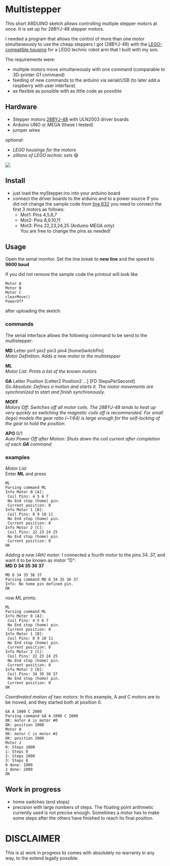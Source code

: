 # Multistepper
This short ARDUINO sketch allows controlling multiple stepper motors at once. It is set up for 28BYJ-48 stepper motors.

I needed a program that allows the control of more than one motor simultaneously to use the cheap steppers I got (28BYJ-48) with the 
[LEGO-compatible housing](http://www.thingiverse.com/thing:1674077) for a LEGO technic robot arm that I built with my son.

The requirements were:
- multiple motors move simultaneously with one command (comparable to 3D-printer *G1* command)
- feeding of new commands to the arduino via serial/USB (to later add a raspberry with user interface)
- as flexible as possible with as little code as possible

## Hardware
- Stepper motors [28BYJ-48](http://www.instructables.com/id/BYJ48-Stepper-Motor/) with ULN2003 driver boards
- Arduino UNO or MEGA (these I tested)
- jumper wires  

*optional*:
- *LEGO housings for the motors*
- *zillions of LEGO technic sets* :smile:

![](http://thingiverse-production-new.s3.amazonaws.com/renders/6f/bd/12/a7/9d/919c3f3f0250b8619e0a46c3170cb232_preview_featured.JPG)

## Install
- just load the myStepper.ino into your arduino board
- connect the driver boards to the arduino and to a power source
  If you did not change the sample code from [line 632](https://github.com/snowdd1/multistepper/blob/master/myStepper.ino#L632) you need to
  connect the first 3 motors as follows:
  - Mot1: Pins 4,5,6,7  
  - Mot2: Pins 8,9,10,11  
  - Mot3: Pins 22,23,24,25 (Arduino MEGA only)  
  You are free to change the pins as needed!

## Usage
Open the serial monitor. Set the line break to **new line** and the speed to **9600 baud**

If you did not remove the sample code the printout will look like
````
Motor A
Motor B
Motor C
clearMove()
PowerOff
````
after uploading the sketch.

### commands
The serial interface allows the following command to be send to the multistepper:

**MD** Letter pin1 pin2 pin3 pin4 [homeSwitchPin]  
*Motor Definition: Adds a new motor to the multistepper*  

**ML**  
*Motor List: Prints a list of the known motors*  

**GA** Letter Position [Letter2 Position2 ...] [FD StepsPerSecond]  
*Go Absolute: Defines a motion and starts it. The motor movements are synchronized to start and finish synchronously.*  

**MOFF**  
*Motors Off: Switches off all motor coils. The 28BYJ-48 tends to heat up very quickly so switching the magnetic coils off is recommended. For small (lego) models the gear ratio (~1:64) is large enough for the self-locking of the gear to hold the position.*

**APO** 0/1  
*Auto Power Off after Motion: Shuts down the coil current after completion of each **GA** command*

### examples

*Motor List*  
Enter **ML** and press <enter>
````
ML
Parsing command ML
Info Motor 0 [A]:
 Coil Pins: 4 5 6 7
 No End stop (home) pin.
 Current position: 0
Info Motor 1 [B]:
 Coil Pins: 8 9 10 11
 No End stop (home) pin.
 Current position: 0
Info Motor 2 [C]:
 Coil Pins: 22 23 24 25
 No End stop (home) pin.
 Current position: 0
OK
````

*Adding a new (4th) motor:*
I connected a fourth motor to the pins 34..37, and want it to be known as motor "D":  
**MD D 34 35 36 37** <enter>

````
MD D 34 35 36 37
Parsing command MD D 34 35 36 37
Info: No home pin defined pin.
OK
````
now *ML* prints:
````
ML
Parsing command ML
Info Motor 0 [A]:
 Coil Pins: 4 5 6 7
 No End stop (home) pin.
 Current position: 0
Info Motor 1 [B]:
 Coil Pins: 8 9 10 11
 No End stop (home) pin.
 Current position: 0
Info Motor 2 [C]:
 Coil Pins: 22 23 24 25
 No End stop (home) pin.
 Current position: 0
Info Motor 3 [D]:
 Coil Pins: 34 35 36 37
 No End stop (home) pin.
 Current position: 0
OK
````

*Coordinated motion of two motors:*
In this example, A and C motors are to be moved, and they started both at position 0.
````
GA A 1000 C 2000
Parsing command GA A 1000 C 2000
OK: motor A is motor #0
OK: position 1000
Motor 0
OK: motor C is motor #2
OK: position 2000
Motor 2
0: Steps 1000
1: Steps 0
2: Steps 2000
3: Steps 0
0 done: 1000
2 done: 2000
OK
````



## Work in progress
 - home switches (end stops)
 - precision with large numbers of steps. The floating point arithmetic currently used is not precise enough. Sometimes a motor has to make some steps after the others have finished to reach its final position.




# DISCLAIMER
This is a) work in progress b) comes with absolutely no warranty in any way, to the extend legally possible.
